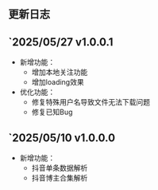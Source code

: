 ## 更新日志

## `2025/05/27 v1.0.0.1

- 新增功能：
  - 增加本地关注功能
  - 增加loading效果
- 优化功能：
  - 修复特殊用户名导致文件无法下载问题
  - 修复已知Bug

## `2025/05/10 v1.0.0.0

- 新增功能：
  - 抖音单条数据解析
  - 抖音博主合集解析